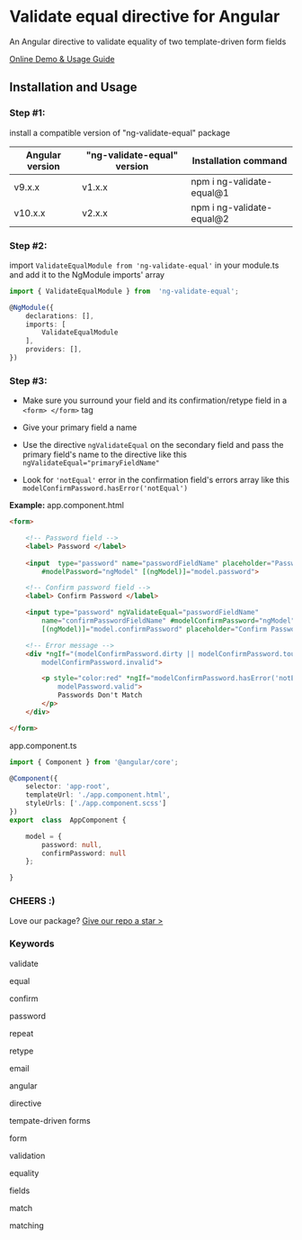 # Validate equal directive for Angular

  

An Angular directive to validate equality of two template-driven form fields

  

[Online Demo & Usage Guide](https://baher-zakhary.github.io/ng-validate-equal/)

  

## Installation and Usage

  

### Step #1:

install a compatible version of "ng-validate-equal" package

|Angular version  | "ng-validate-equal" version | Installation command
|--------------------|----------------------------------|------------
| v9.x.x | v1.x.x | npm i ng-validate-equal@1
| v10.x.x | v2.x.x | npm i ng-validate-equal@2


### Step #2:

  

import `ValidateEqualModule from 'ng-validate-equal'` in your module.ts and add it to the NgModule imports' array

  

```ts
import { ValidateEqualModule } from  'ng-validate-equal';

@NgModule({
	declarations: [],
	imports: [
		ValidateEqualModule
	],
	providers: [],
})
```

  

### Step #3:

  

- Make sure you surround your field and its confirmation/retype field in a `<form> </form>` tag

- Give your primary field a name

- Use the directive `ngValidateEqual` on the secondary field and pass the primary field's name to the directive like this `ngValidateEqual="primaryFieldName"`

- Look for `'notEqual'` error in the confirmation field's errors array like this `modelConfirmPassword.hasError('notEqual')`

**Example:**
app.component.html
```html
<form>

	<!-- Password field -->
	<label> Password </label>
 
	<input  type="password" name="passwordFieldName" placeholder="Password"
		#modelPassword="ngModel" [(ngModel)]="model.password">

	<!-- Confirm password field -->
	<label> Confirm Password </label>

	<input type="password" ngValidateEqual="passwordFieldName"  
		name="confirmPasswordFieldName" #modelConfirmPassword="ngModel"
		[(ngModel)]="model.confirmPassword" placeholder="Confirm Password">

	<!-- Error message -->
	<div *ngIf="(modelConfirmPassword.dirty || modelConfirmPassword.touched) &&
		modelConfirmPassword.invalid">

		<p style="color:red" *ngIf="modelConfirmPassword.hasError('notEqual') &&
			modelPassword.valid">
			Passwords Don't Match
		</p>
	</div>

</form>
```

app.component.ts
```ts 
import { Component } from '@angular/core';

@Component({
	selector: 'app-root',
	templateUrl: './app.component.html',
	styleUrls: ['./app.component.scss']
})
export  class  AppComponent {

	model = {
		password: null,
		confirmPassword: null
	};

}
```
  

### CHEERS :)

  

Love our package? [Give our repo a star >](https://github.com/baher-zakhary/ng-validate-equal)

  

### Keywords

  

validate

equal

confirm

password

repeat

retype

email

angular

directive

tempate-driven forms

form

validation

equality

fields

match

matching